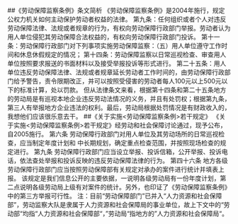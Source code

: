 ##《劳动保障监察条例》条文简析
《劳动保障监察条例》是2004年施行，规定公权力机关如何主动保护劳动者权益的法律。
第九条：任何组织或者个人对违反劳动保障法律、法规或者规章的行为，有权向劳动保障行政部门举报。劳动者认为用人单位侵犯其劳动保障合法权益的，有权向劳动保障行政部门投诉。
第十一条：劳动保障行政部门对下列事项实施劳动保障监察：（五）用人单位遵守工作时间和休息休假规定的情况；
第十四条：劳动保障监察以日常巡视检查、审查用人单位按照要求报送的书面材料以及接受举报投诉等形式进行。
第二十五条：用人单位违反劳动保障法律、法规或者规章延长劳动者工作时间的，由劳动保障行政部门给予警告，责令限期改正，并可以按照受侵害的劳动者每人100元以上500元以下的标准计算，处以罚款。
但从法律条文来看，根据第十四条和第二十五条地方的劳动局是有巡视本地企业违反劳动法情况的义务，并且有处罚权；根据第九条，第三人有举报地方企业违法的权利。最后，劳动局根据处罚情况是有财政收入的，我想他们应该很乐意去干。
##《关于实施<劳动保障监察条例>若干规定》
《关于实施<劳动保障监察条例>若干规定》经劳动和社会保障讨论通过，现予公布，自2005施行。
第六条 劳动保障行政部门对用人单位及其劳动场所的日常巡视检查，应当制定年度计划和 中长期规划，确定重点检查范围，并按照现场检查的规定进行。
第九条 劳动保障行政部门应当设立举报、投诉信箱，公开举报、投诉电话，依法查处举报和投诉反映的违反劳动保障法律的行为。
第四十六条 地方各级劳动保障行政部门应当按照劳动保障部有关规定对承办的案件进行统计并填表上报。
该规定是我们信息公开的主要依据，一说明各级劳动局有一份年度计划，第二点说明各级劳动局上级有对案件的统计。另外，也印证了《劳动保障监察条例》中的第三方举报可行性。
注：目前“劳动保障部门”已并入“人力资源和社会保障部”，劳动监察大队是隶属于人力资源和社会保障局的事业单位，故上下文中的“劳动部“均指“人力资源和社会保障部“，”劳动局“指地方的”人力资源和社会保障局“。
